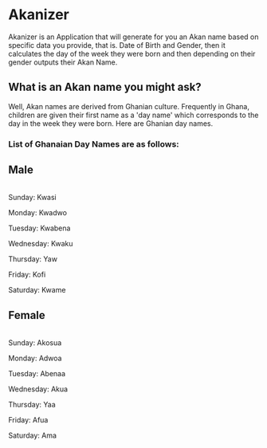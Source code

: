 # Akanizer

Akanizer is an Application that will generate for you an Akan name based on specific data you provide, that is. Date of Birth and Gender, then it calculates the day of the week they were born and then depending on their gender outputs their Akan Name. 

## What is an Akan name you might ask?

Well, Akan names are derived from Ghanian culture. Frequently in Ghana, children are given their first name as a 'day name' which corresponds to the day in the week they were born. Here are Ghanian day names.

### List of Ghanaian Day Names are as follows:

<strong><h2>Male</h2></strong><br>
Sunday: Kwasi

Monday: Kwadwo

Tuesday: Kwabena

Wednesday: Kwaku

Thursday:  Yaw

Friday: Kofi

Saturday: Kwame

<strong><h2>Female</h2></strong><br>
Sunday: Akosua

Monday: Adwoa

Tuesday: Abenaa

Wednesday: Akua

Thursday:  Yaa

Friday: Afua

Saturday: Ama